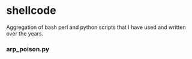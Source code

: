 shellcode
=========

Aggregation of bash perl and python scripts that I have used and written over the years.




### arp_poison.py


